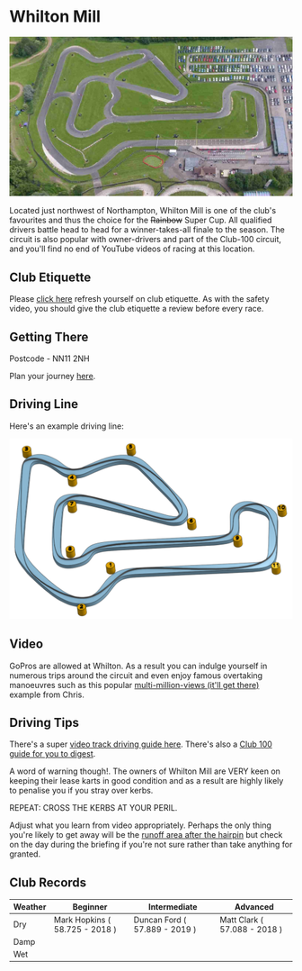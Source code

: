 # Whilton Mill

![Aerial View](images/WhiltonMill-AerialView.jpg)

Located just northwest of Northampton, Whilton Mill is one of the club's favourites and thus the choice for the <del>Rainbow</del> Super Cup. All qualified drivers battle head to head for a winner-takes-all finale to the season. The circuit is also popular with owner-drivers and part of the Club-100 circuit, and you'll find no end of YouTube videos of racing at this location.

## Club Etiquette

Please [click here](../Club_Eiquette) refresh yourself on club etiquette. As with the safety video, you should give the club etiquette a review before every race.

## Getting There

Postcode - NN11 2NH

Plan your journey [here](https://www.google.com/maps/place/Whilton+Mill+Karting+%26+Outdoor+Activities/@52.2747073,-1.0916684,17z/data=!4m13!1m7!3m6!1s0x4877141c39a0aabf:0x9c93d9c483f10ef7!2sWhilton+Mill,+Whilton+Locks,+Whilton,+Daventry+NN11+2NH!3b1!8m2!3d52.2747073!4d-1.0894797!3m4!1s0x4877141b639e4695:0x47d41a4446091c2a!8m2!3d52.2759513!4d-1.0891451).

## Driving Line

Here's an example driving line:

![Driving Line](images/WhiltonMill-DrivingLine.png)

## Video

GoPros are allowed at Whilton. As a result you can indulge yourself in numerous trips around the circuit and even enjoy famous overtaking manoeuvres such as this popular [multi-million-views (it'll get there)](https://www.youtube.com/watch?v=lLOuIrwMlWw) example from Chris.

## Driving Tips

There's a super [video track driving guide here](https://www.youtube.com/watch?v=aenDbbbgKio). There's also a [Club 100 guide for you to digest](https://club100.co.uk/circuit-guide/whilton-mill-bite-size-track-guide/).

A word of warning though!. The owners of Whilton Mill are VERY keen on keeping their lease karts in good condition and as a result are highly likely to penalise you if you stray over kerbs.

REPEAT: CROSS THE KERBS AT YOUR PERIL.

Adjust what you learn from video appropriately. Perhaps the only thing you're likely to get away will be the [runoff area after the hairpin](https://youtu.be/aenDbbbgKio?t=233) but check on the day during the briefing if you're not sure rather than take anything for granted.

## Club Records

| Weather | Beginner | Intermediate | Advanced |
|---      |---       |---           |---       |
| Dry     | Mark Hopkins ( 58.725 - 2018 )         | Duncan Ford ( 57.889 - 2019 )             | Matt Clark ( 57.088 - 2018 )         |
| Damp    |          |
| Wet     |          |              |          |
